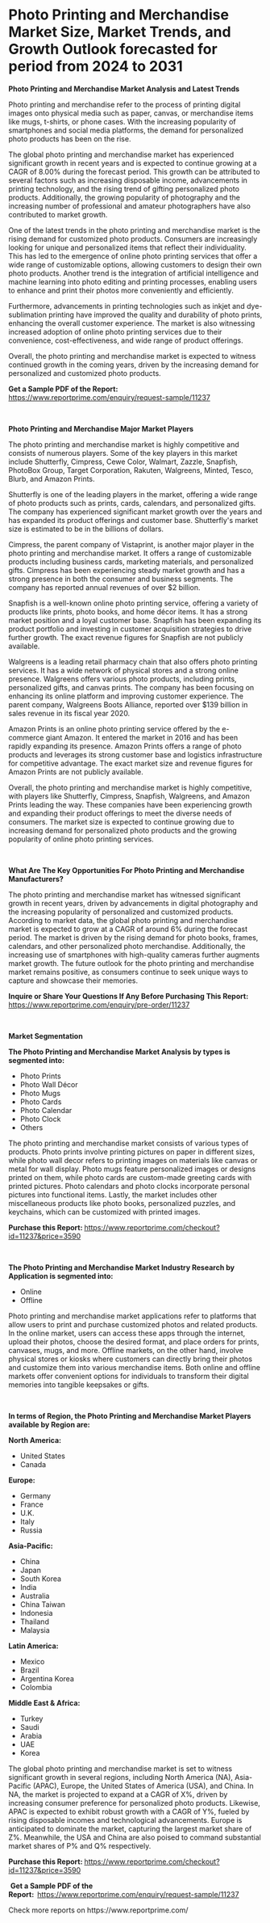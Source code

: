 <p><h1>Photo Printing and Merchandise Market Size, Market Trends, and Growth Outlook forecasted for period from 2024 to 2031</h1></p><p><strong>Photo Printing and Merchandise Market Analysis and Latest Trends</strong></p>
<p><p>Photo printing and merchandise refer to the process of printing digital images onto physical media such as paper, canvas, or merchandise items like mugs, t-shirts, or phone cases. With the increasing popularity of smartphones and social media platforms, the demand for personalized photo products has been on the rise.</p><p>The global photo printing and merchandise market has experienced significant growth in recent years and is expected to continue growing at a CAGR of 8.00% during the forecast period. This growth can be attributed to several factors such as increasing disposable income, advancements in printing technology, and the rising trend of gifting personalized photo products. Additionally, the growing popularity of photography and the increasing number of professional and amateur photographers have also contributed to market growth.</p><p>One of the latest trends in the photo printing and merchandise market is the rising demand for customized photo products. Consumers are increasingly looking for unique and personalized items that reflect their individuality. This has led to the emergence of online photo printing services that offer a wide range of customizable options, allowing customers to design their own photo products. Another trend is the integration of artificial intelligence and machine learning into photo editing and printing processes, enabling users to enhance and print their photos more conveniently and efficiently.</p><p>Furthermore, advancements in printing technologies such as inkjet and dye-sublimation printing have improved the quality and durability of photo prints, enhancing the overall customer experience. The market is also witnessing increased adoption of online photo printing services due to their convenience, cost-effectiveness, and wide range of product offerings.</p><p>Overall, the photo printing and merchandise market is expected to witness continued growth in the coming years, driven by the increasing demand for personalized and customized photo products.</p></p>
<p><strong>Get a Sample PDF of the Report:&nbsp;</strong> <a href="https://www.reportprime.com/enquiry/request-sample/11237">https://www.reportprime.com/enquiry/request-sample/11237</a></p>
<p>&nbsp;</p>
<p><strong>Photo Printing and Merchandise Major Market Players</strong></p>
<p><p>The photo printing and merchandise market is highly competitive and consists of numerous players. Some of the key players in this market include Shutterfly, Cimpress, Cewe Color, Walmart, Zazzle, Snapfish, PhotoBox Group, Target Corporation, Rakuten, Walgreens, Minted, Tesco, Blurb, and Amazon Prints.</p><p>Shutterfly is one of the leading players in the market, offering a wide range of photo products such as prints, cards, calendars, and personalized gifts. The company has experienced significant market growth over the years and has expanded its product offerings and customer base. Shutterfly's market size is estimated to be in the billions of dollars.</p><p>Cimpress, the parent company of Vistaprint, is another major player in the photo printing and merchandise market. It offers a range of customizable products including business cards, marketing materials, and personalized gifts. Cimpress has been experiencing steady market growth and has a strong presence in both the consumer and business segments. The company has reported annual revenues of over $2 billion.</p><p>Snapfish is a well-known online photo printing service, offering a variety of products like prints, photo books, and home décor items. It has a strong market position and a loyal customer base. Snapfish has been expanding its product portfolio and investing in customer acquisition strategies to drive further growth. The exact revenue figures for Snapfish are not publicly available.</p><p>Walgreens is a leading retail pharmacy chain that also offers photo printing services. It has a wide network of physical stores and a strong online presence. Walgreens offers various photo products, including prints, personalized gifts, and canvas prints. The company has been focusing on enhancing its online platform and improving customer experience. The parent company, Walgreens Boots Alliance, reported over $139 billion in sales revenue in its fiscal year 2020.</p><p>Amazon Prints is an online photo printing service offered by the e-commerce giant Amazon. It entered the market in 2016 and has been rapidly expanding its presence. Amazon Prints offers a range of photo products and leverages its strong customer base and logistics infrastructure for competitive advantage. The exact market size and revenue figures for Amazon Prints are not publicly available.</p><p>Overall, the photo printing and merchandise market is highly competitive, with players like Shutterfly, Cimpress, Snapfish, Walgreens, and Amazon Prints leading the way. These companies have been experiencing growth and expanding their product offerings to meet the diverse needs of consumers. The market size is expected to continue growing due to increasing demand for personalized photo products and the growing popularity of online photo printing services.</p></p>
<p>&nbsp;</p>
<p><strong>What Are The Key Opportunities For Photo Printing and Merchandise Manufacturers?</strong></p>
<p><p>The photo printing and merchandise market has witnessed significant growth in recent years, driven by advancements in digital photography and the increasing popularity of personalized and customized products. According to market data, the global photo printing and merchandise market is expected to grow at a CAGR of around 6% during the forecast period. The market is driven by the rising demand for photo books, frames, calendars, and other personalized photo merchandise. Additionally, the increasing use of smartphones with high-quality cameras further augments market growth. The future outlook for the photo printing and merchandise market remains positive, as consumers continue to seek unique ways to capture and showcase their memories.</p></p>
<p><strong>Inquire or Share Your Questions If Any Before Purchasing This Report:</strong> <a href="https://www.reportprime.com/enquiry/pre-order/11237">https://www.reportprime.com/enquiry/pre-order/11237</a></p>
<p>&nbsp;</p>
<p><strong>Market Segmentation</strong></p>
<p><strong>The Photo Printing and Merchandise Market Analysis by types is segmented into:</strong></p>
<p><ul><li>Photo Prints</li><li>Photo Wall Décor</li><li>Photo Mugs</li><li>Photo Cards</li><li>Photo Calendar</li><li>Photo Clock</li><li>Others</li></ul></p>
<p><p>The photo printing and merchandise market consists of various types of products. Photo prints involve printing pictures on paper in different sizes, while photo wall decor refers to printing images on materials like canvas or metal for wall display. Photo mugs feature personalized images or designs printed on them, while photo cards are custom-made greeting cards with printed pictures. Photo calendars and photo clocks incorporate personal pictures into functional items. Lastly, the market includes other miscellaneous products like photo books, personalized puzzles, and keychains, which can be customized with printed images.</p></p>
<p><strong>Purchase this Report:&nbsp;</strong><a href="https://www.reportprime.com/checkout?id=11237&price=3590">https://www.reportprime.com/checkout?id=11237&price=3590</a></p>
<p>&nbsp;</p>
<p><strong>The Photo Printing and Merchandise Market Industry Research by Application is segmented into:</strong></p>
<p><ul><li>Online</li><li>Offline</li></ul></p>
<p><p>Photo printing and merchandise market applications refer to platforms that allow users to print and purchase customized photos and related products. In the online market, users can access these apps through the internet, upload their photos, choose the desired format, and place orders for prints, canvases, mugs, and more. Offline markets, on the other hand, involve physical stores or kiosks where customers can directly bring their photos and customize them into various merchandise items. Both online and offline markets offer convenient options for individuals to transform their digital memories into tangible keepsakes or gifts.</p></p>
<p>&nbsp;</p>
<p><strong>In terms of Region, the Photo Printing and Merchandise Market Players available by Region are:</strong></p>
<p>
    <p> <strong> North America: </strong>
        <ul>
            <li>United States</li>
            <li>Canada</li>
        </ul>
        </p> 
    <p> <strong> Europe: </strong>
        <ul>
            <li>Germany</li>
            <li>France</li>
            <li>U.K.</li>
            <li>Italy</li>
            <li>Russia</li>
        </ul>
        </p> 
    <p> <strong> Asia-Pacific: </strong>
        <ul>
            <li>China</li>
            <li>Japan</li>
            <li>South Korea</li>
            <li>India</li>
            <li>Australia</li>
            <li>China Taiwan</li>
            <li>Indonesia</li>
            <li>Thailand</li>
            <li>Malaysia</li>
        </ul>
        </p> 
    <p> <strong> Latin America: </strong>
        <ul>
            <li>Mexico</li>
            <li>Brazil</li>
            <li>Argentina Korea</li>
            <li>Colombia</li>
        </ul>
        </p> 
    <p> <strong> Middle East & Africa: </strong>
        <ul>
            <li>Turkey</li>
            <li>Saudi</li>
            <li>Arabia</li>
            <li>UAE</li>
            <li>Korea</li>
        </ul>
    </p>
    </p>
<p><p>The global photo printing and merchandise market is set to witness significant growth in several regions, including North America (NA), Asia-Pacific (APAC), Europe, the United States of America (USA), and China. In NA, the market is projected to expand at a CAGR of X%, driven by increasing consumer preference for personalized photo products. Likewise, APAC is expected to exhibit robust growth with a CAGR of Y%, fueled by rising disposable incomes and technological advancements. Europe is anticipated to dominate the market, capturing the largest market share of Z%. Meanwhile, the USA and China are also poised to command substantial market shares of P% and Q% respectively.</p></p>
<p><strong>Purchase this Report: </strong><a href="https://www.reportprime.com/checkout?id=11237&price=3590">https://www.reportprime.com/checkout?id=11237&price=3590</a></p>
<p>&nbsp;<strong>Get a Sample PDF of the Report:&nbsp;&nbsp;</strong><a href="https://www.reportprime.com/enquiry/request-sample/11237">https://www.reportprime.com/enquiry/request-sample/11237</a></p>
<p><strong></strong></p>
<p>Check more reports on https://www.reportprime.com/</p>